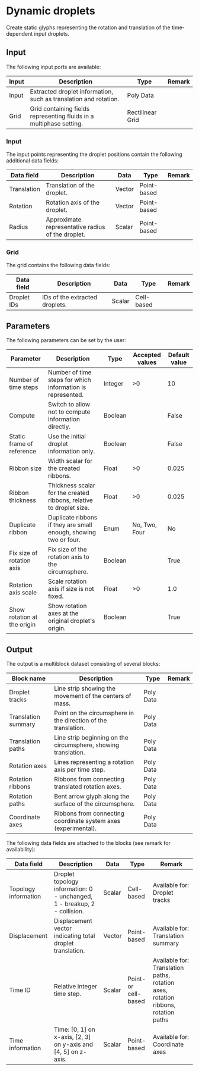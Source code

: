 # Dynamic droplets

Create static glyphs representing the rotation and translation of the time-dependent input droplets.

## Input

The following input ports are available:

| Input | Description                                                           | Type              | Remark |
| ----- | --------------------------------------------------------------------- | ----------------- | ------ |
| Input | Extracted droplet information, such as translation and rotation.      | Poly Data         |        |
| Grid  | Grid containing fields representing fluids in a multiphase setting.   | Rectilinear Grid  |        |

### Input

The input points representing the droplet positions contain the following additional data fields:

| Data field    | Description                                       | Data   | Type         | Remark   |
| ------------- | ------------------------------------------------- | ------ | ------------ | -------- |
| Translation   | Translation of the droplet.                       | Vector | Point-based  |          |
| Rotation      | Rotation axis of the droplet.                     | Vector | Point-based  |          |
| Radius        | Approximate representative radius of the droplet. | Scalar | Point-based  |          |

### Grid

The grid contains the following data fields:

| Data field    | Description                       | Data   | Type       | Remark   |
| ------------- | --------------------------------- | ------ | ---------- | -------- |
| Droplet IDs   | IDs of the extracted droplets.    | Scalar | Cell-based |          |

## Parameters

The following parameters can be set by the user:

| Parameter                         | Description                                                           | Type       | Accepted values                           | Default value |
| --------------------------------- | --------------------------------------------------------------------- | ---------- | ----------------------------------------- | ------------- |
| Number of time steps              | Number of time steps for which information is represented.            | Integer    | \>0                                       | 10            |
| Compute                           | Switch to allow not to compute information directly.                  | Boolean    |                                           | False         |
| Static frame of reference         | Use the initial droplet information only.                             | Boolean    |                                           | False         |
| Ribbon size                       | Width scalar for the created ribbons.                                 | Float      | \>0                                       | 0.025         |
| Ribbon thickness                  | Thickness scalar for the created ribbons, relative to droplet size.   | Float      | \>0                                       | 0.025         |
| Duplicate ribbon                  | Duplicate ribbons if they are small enough, showing two or four.      | Enum       | No, Two, Four                             | No            |
| Fix size of rotation axis         | Fix size of the rotation axis to the circumsphere.                    | Boolean    |                                           | True          |
| Rotation axis scale               | Scale rotation axis if size is not fixed.                             | Float      | \>0                                       | 1.0           |
| Show rotation at the origin       | Show rotation axes at the original droplet's origin.                  | Boolean    |                                           | True          |

## Output

The output is a multiblock dataset consisting of several blocks:

| Block name            | Description                                                       | Type           | Remark            |
| --------------------- | ----------------------------------------------------------------- | -------------- | ----------------- |
| Droplet tracks        | Line strip showing the movement of the centers of mass.           | Poly Data      |                   |
| Translation summary   | Point on the circumsphere in the direction of the translation.    | Poly Data      |                   |
| Translation paths     | Line strip beginning on the circumsphere, showing translation.    | Poly Data      |                   |
| Rotation axes         | Lines representing a rotation axis per time step.                 | Poly Data      |                   |
| Rotation ribbons      | Ribbons from connecting translated rotation axes.                 | Poly Data      |                   |
| Rotation paths        | Bent arrow glyph along the surface of the circumsphere.           | Poly Data      |                   |
| Coordinate axes       | Ribbons from connecting coordinate system axes (experimental).    | Poly Data      |                   |

The following data fields are attached to the blocks (see remark for availability):

| Data field            | Description                                                               | Data   | Type                 | Remark                                                                            |
| --------------------- | ------------------------------------------------------------------------- | ------ | -------------------- | --------------------------------------------------------------------------------- |
| Topology information  | Droplet topology information: 0 - unchanged, 1 - breakup, 2 - collision.  | Scalar | Cell-based           | Available for: Droplet tracks                                                     |
| Displacement          | Displacement vector indicating total droplet translation.                 | Vector | Point-based          | Available for: Translation summary                                                |
| Time ID               | Relative integer time step.                                               | Scalar | Point- or cell-based | Available for: Translation paths, rotation axes, rotation ribbons, rotation paths |
| Time information      | Time: [0, 1] on x-axis, [2, 3] on y-axis and [4, 5] on z-axis.            | Scalar | Point-based          | Available for: Coordinate axes                                                    |
